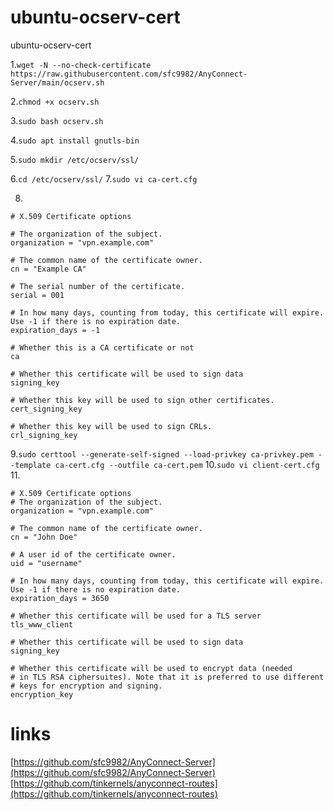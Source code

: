 # ubuntu-ocserv-cert
ubuntu-ocserv-cert

1.`wget -N --no-check-certificate https://raw.githubusercontent.com/sfc9982/AnyConnect-Server/main/ocserv.sh`

2.`chmod +x ocserv.sh`

3.`sudo bash ocserv.sh`

4.`sudo apt install gnutls-bin`

5.`sudo mkdir /etc/ocserv/ssl/`

6.`cd /etc/ocserv/ssl/`
7.`sudo vi ca-cert.cfg`

8.
```
# X.509 Certificate options

# The organization of the subject.
organization = "vpn.example.com"

# The common name of the certificate owner.
cn = "Example CA"

# The serial number of the certificate.
serial = 001

# In how many days, counting from today, this certificate will expire. Use -1 if there is no expiration date.
expiration_days = -1

# Whether this is a CA certificate or not
ca

# Whether this certificate will be used to sign data
signing_key

# Whether this key will be used to sign other certificates.
cert_signing_key

# Whether this key will be used to sign CRLs.
crl_signing_key
```

9.`sudo certtool --generate-self-signed --load-privkey ca-privkey.pem --template ca-cert.cfg --outfile ca-cert.pem`
10.`sudo vi client-cert.cfg`
11.
```
# X.509 Certificate options
# The organization of the subject.
organization = "vpn.example.com"

# The common name of the certificate owner.
cn = "John Doe"

# A user id of the certificate owner.
uid = "username"

# In how many days, counting from today, this certificate will expire. Use -1 if there is no expiration date.
expiration_days = 3650

# Whether this certificate will be used for a TLS server
tls_www_client

# Whether this certificate will be used to sign data
signing_key

# Whether this certificate will be used to encrypt data (needed
# in TLS RSA ciphersuites). Note that it is preferred to use different
# keys for encryption and signing.
encryption_key
```

# links
[https://github.com/sfc9982/AnyConnect-Server](https://github.com/sfc9982/AnyConnect-Server)
[https://github.com/tinkernels/anyconnect-routes](https://github.com/tinkernels/anyconnect-routes)

